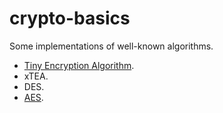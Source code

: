 # crypto-basics

Some implementations of well-known algorithms.

- [Tiny Encryption Algorithm](./tea).
- xTEA.
- DES.
- [AES](./aes).

